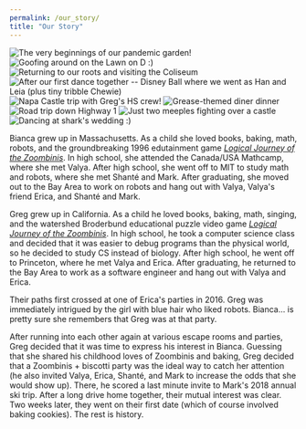 ```yaml
---
permalink: /our_story/
title: "Our Story"
---
```


<img src="/assets/images/gal1.jpg" title="The very beginnings of our pandemic garden!">
<img src="/assets/images/gal2.jpg" title="Goofing around on the Lawn on D :)">
<img src="/assets/images/gal3.jpg" title="Returning to our roots and visiting the Coliseum">
<img src="/assets/images/gal4.jpg" title="After our first dance together -- Disney Ball where we went as Han and Leia (plus tiny tribble Chewie)">
<img src="/assets/images/gal5.jpg" title="Napa Castle trip with Greg's HS crew!">
<img src="/assets/images/gal6.jpg" title="Grease-themed diner dinner">
<img src="/assets/images/gal7.jpg" title="Road trip down Highway 1">
<img src="/assets/images/gal8.jpg" title="Just two meeples fighting over a castle">
<img src="/assets/images/mark_shante_wedding.jpg" title="Dancing at shark's wedding :)">

Bianca grew up in Massachusetts. As a child she loved books, baking, math, robots, and the groundbreaking 1996 edutainment game [*Logical Journey of the Zoombinis*](https://en.wikipedia.org/wiki/Logical_Journey_of_the_Zoombinis). In high school, she attended the Canada/USA Mathcamp, where she met Valya. After high school, she went off to MIT to study math and robots, where she met Shanté and Mark. After graduating, she moved out to the Bay Area to work on robots and hang out with Valya, Valya's friend Erica, and Shanté and Mark.

Greg grew up in California. As a child he loved books, baking, math, singing, and the watershed Broderbund educational puzzle video game [*Logical Journey of the Zoombinis*](https://en.wikipedia.org/wiki/Logical_Journey_of_the_Zoombinis). In high school, he took a computer science class and decided that it was easier to debug programs than the physical world, so he decided to study CS instead of biology. After high school, he went off to Princeton, where he met Valya and Erica. After graduating, he returned to the Bay Area to work as a software engineer and hang out with Valya and Erica.

Their paths first crossed at one of Erica's parties in 2016. Greg was immediately intrigued by the girl with blue hair who liked robots. Bianca... is pretty sure she remembers that Greg was at that party.

After running into each other again at various escape rooms and parties, Greg decided that it was time to express his interest in Bianca. Guessing that she shared his childhood loves of Zoombinis and baking, Greg decided that a Zoombinis + biscotti party was the ideal way to catch her attention (he also invited Valya, Erica, Shanté, and Mark to increase the odds that she would show up). There, he scored a last minute invite to Mark's 2018 annual ski trip.  After a long drive home together, their mutual interest was clear.  Two weeks later, they went on their first date (which of course involved baking cookies). The rest is history.
